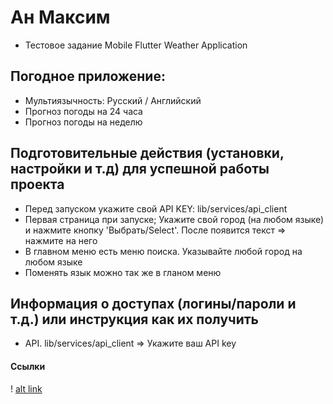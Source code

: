 # Ан Максим

-   Тестовое задание Mobile Flutter Weather Application

## Погодное приложение:

-   Мультиязычность: Русский / Английский
-   Прогноз погоды на 24 часа
-   Прогноз погоды на неделю

## Подготовительные действия (установки, настройки и т.д) для успешной работы проекта

-   Перед запуском укажите свой API KEY: lib/services/api_client
-   Первая страница при запуске; Укажите свой город (на любом языке) и нажмите кнопку 'Выбрать/Select'. После появится текст => нажмите на него
-   В главном меню есть меню поиска. Указывайте любой город на любом языке
-   Поменять язык можно так же в гланом меню

## Информация о доступах (логины/пароли и т.д.) или инструкция как их получить

-   API. lib/services/api_client => Укажите ваш API key

#### Ссылки

<!-- Получить API KEY -->

! [alt link](https://openweathermap.org/api/one-call-api#multi)
